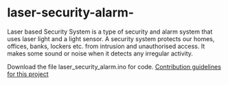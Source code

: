 # laser-security-alarm-
Laser based Security System is a type of security and alarm system that uses laser light and a light sensor. A security system protects our homes, offices, banks, lockers etc. from intrusion and unauthorised access. It makes some sound or noise when it detects any irregular activity.

Download the file laser_security_alarm.ino for code.
[Contribution guidelines for this project](laser_security_alarm.ino)
